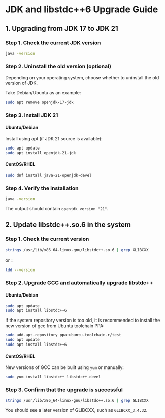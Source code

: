 # JDK and libstdc++6 Upgrade Guide



## 1. Upgrading from JDK 17 to JDK 21

### Step 1. Check the current JDK version

```bash
java -version
```

### Step 2. Uninstall the old version (optional)

Depending on your operating system, choose whether to uninstall the old version of JDK.

Take Debian/Ubuntu as an example:

```bash
sudo apt remove openjdk-17-jdk
```

### Step 3. Install JDK 21

#### Ubuntu/Debian

Install using apt (if JDK 21 source is available):

```bash
sudo apt update
sudo apt install openjdk-21-jdk
```

#### CentOS/RHEL

```bash
sudo dnf install java-21-openjdk-devel
```

### Step 4. Verify the installation

```bash
java -version
```

The output should contain `openjdk version "21"`.



## 2. Update libstdc++.so.6 in the system

### Step 1. Check the current version

```bash
strings /usr/lib/x86_64-linux-gnu/libstdc++.so.6 | grep GLIBCXX
```

or：

```bash
ldd --version
```

### Step 2. Upgrade GCC and automatically upgrade libstdc++

#### Ubuntu/Debian

```bash
sudo apt update
sudo apt install libstdc++6
```

If the system repository version is too old, it is recommended to install the new version of gcc from Ubuntu toolchain PPA:

```bash
sudo add-apt-repository ppa:ubuntu-toolchain-r/test
sudo apt update
sudo apt install libstdc++6
```

#### CentOS/RHEL

New versions of GCC can be built using `yum` or manually:

```bash
sudo yum install libstdc++ libstdc++-devel
```

### Step 3. Confirm that the upgrade is successful

```bash
strings /usr/lib/x86_64-linux-gnu/libstdc++.so.6 | grep GLIBCXX
```

You should see a later version of GLIBCXX, such as `GLIBCXX_3.4.32`.
